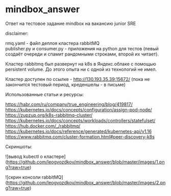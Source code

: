 # mindbox_answer

Ответ на тестовое задание mindbox на вакансию junior SRE

disclaimer: 

rmq.yaml - файл деплоя кластера rabbitMQ<br>
publisher.py и consumer.py - приложения на python для тестов (певый создаёт очереди и спамит рандомными строками, второй их читает).

Кластер rabbitmq был развернут на k8s в Яндекс.облаке с помощью persistent volume. До этого опыта ни с одной из технологий не имел.

Кластер доступен по ссылке - http://130.193.35.39:15672/ (пока не закончится тестовый период, креденшелы - в письме)

Использованные статьи и ресурсы:

https://habr.com/ru/company/true_engineering/blog/419817/<br>
https://kubernetes.io/docs/concepts/configuration/assign-pod-node/<br>
https://zupzup.org/k8s-rabbitmq-cluster/<br>
https://kubernetes.io/docs/concepts/workloads/controllers/statefulset/<br>
https://hub.docker.com/_/rabbitmq/<br>
https://kubernetes.io/docs/reference/generated/kubernetes-api/v1.16<br>
https://www.rabbitmq.com/cluster-formation.html#peer-discovery-k8s

Скриншоты:

![вывод kubectl о кластере]
(https://github.com/leogvozdkov/mindbox_answer/blob/master/images/1.png?raw=true)

![скрин консоли rabbitMQ]
(https://github.com/leogvozdkov/mindbox_answer/blob/master/images/2.png?raw=true)
